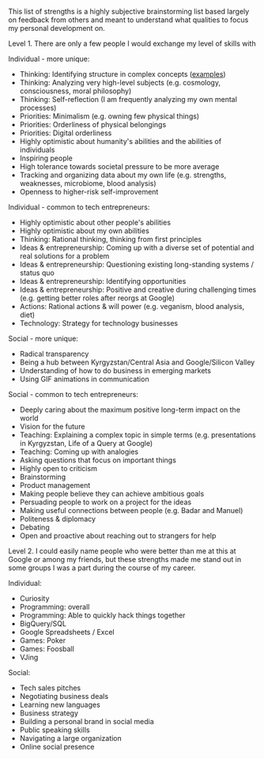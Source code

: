 This list of strengths is a highly subjective brainstorming list based largely on feedback from others
and meant to understand what qualities to focus my personal development on.


Level 1. There are only a few people I would exchange my level of skills with

Individual - more unique:
 * Thinking: Identifying structure in complex concepts ([examples](https://github.com/tilek/about-me/blob/updates/categorization_examples.md))
 * Thinking: Analyzing very high-level subjects (e.g. cosmology, consciousness, moral philosophy)
 * Thinking: Self-reflection (I am frequently analyzing my own mental processes)
 * Priorities: Minimalism (e.g. owning few physical things)
 * Priorities: Orderliness of physical belongings
 * Priorities: Digital orderliness
 * Highly optimistic about humanity's abilities and the abilities of individuals
 * Inspiring people
 * High tolerance towards societal pressure to be more average
 * Tracking and organizing data about my own life (e.g. strengths, weaknesses, microbiome, blood analysis)
 * Openness to higher-risk self-improvement

Individual - common to tech entrepreneurs:
 * Highly optimistic about other people's abilities
 * Highly optimistic about my own abilities
 * Thinking: Rational thinking, thinking from first principles
 * Ideas & entrepreneurship: Coming up with a diverse set of potential and real solutions for a problem
 * Ideas & entrepreneurship: Questioning existing long-standing systems / status quo
 * Ideas & entrepreneurship: Identifying opportunities
 * Ideas & entrepreneurship: Positive and creative during challenging times (e.g. getting better roles after reorgs at Google)
 * Actions: Rational actions & will power (e.g. veganism, blood analysis, diet)
 * Technology: Strategy for technology businesses

Social - more unique:
 * Radical transparency
 * Being a hub between Kyrgyzstan/Central Asia and Google/Silicon Valley
 * Understanding of how to do business in emerging markets
 * Using GIF animations in communication
 
Social - common to tech entrepreneurs:
 * Deeply caring about the maximum positive long-term impact on the world
 * Vision for the future
 * Teaching: Explaining a complex topic in simple terms (e.g. presentations in Kyrgyzstan, Life of a Query at Google)
 * Teaching: Coming up with analogies
 * Asking questions that focus on important things
 * Highly open to criticism
 * Brainstorming
 * Product management
 * Making people believe they can achieve ambitious goals
 * Persuading people to work on a project for the ideas
 * Making useful connections between people (e.g. Badar and Manuel)
 * Politeness & diplomacy
 * Debating
 * Open and proactive about reaching out to strangers for help


Level 2. I could easily name people who were better than me at this at Google or among my friends, 
but these strengths made me stand out in some groups I was a part during the course of my career.

Individual:
 * Curiosity
 * Programming: overall
 * Programming: Able to quickly hack things together
 * BigQuery/SQL
 * Google Spreadsheets / Excel
 * Games: Poker
 * Games: Foosball
 * VJing 

Social:
 * Tech sales pitches
 * Negotiating business deals
 * Learning new languages
 * Business strategy
 * Building a personal brand in social media
 * Public speaking skills
 * Navigating a large organization
 * Online social presence
